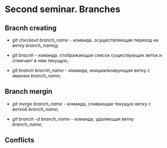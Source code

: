 # Second seminar. Branches

## Bracnh creating

* *git checkout branch_name* - команда, осуществляющая переход на ветку *branch_nameg*;

* *git bracnh* - команда, отображающая список существующих веток и отмечает в нем текущую; 

* *git branch bracnh_name* - команда, инициализирующая ветку с именем *branch_name*;

## Branch mergin

* *git merge branch_name* - команда, сливающая текущую ветку с веткой *branch_name*;

* *git branch -d branch_name* - команда, удаляющая ветку *branch_name*;

## Conflicts